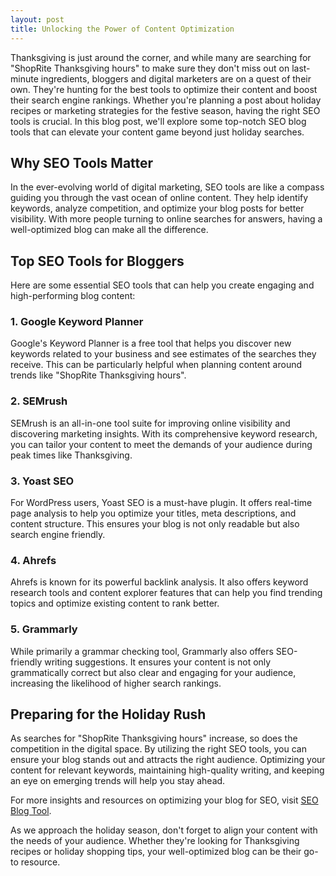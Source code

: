 ```yaml
---
layout: post
title: Unlocking the Power of Content Optimization
---
```



Thanksgiving is just around the corner, and while many are searching for "ShopRite Thanksgiving hours" to make sure they don't miss out on last-minute ingredients, bloggers and digital marketers are on a quest of their own. They're hunting for the best tools to optimize their content and boost their search engine rankings. Whether you're planning a post about holiday recipes or marketing strategies for the festive season, having the right SEO tools is crucial. In this blog post, we'll explore some top-notch SEO blog tools that can elevate your content game beyond just holiday searches.

## Why SEO Tools Matter

In the ever-evolving world of digital marketing, SEO tools are like a compass guiding you through the vast ocean of online content. They help identify keywords, analyze competition, and optimize your blog posts for better visibility. With more people turning to online searches for answers, having a well-optimized blog can make all the difference.

## Top SEO Tools for Bloggers

Here are some essential SEO tools that can help you create engaging and high-performing blog content:

### 1. **Google Keyword Planner**

Google's Keyword Planner is a free tool that helps you discover new keywords related to your business and see estimates of the searches they receive. This can be particularly helpful when planning content around trends like "ShopRite Thanksgiving hours".

### 2. **SEMrush**

SEMrush is an all-in-one tool suite for improving online visibility and discovering marketing insights. With its comprehensive keyword research, you can tailor your content to meet the demands of your audience during peak times like Thanksgiving.

### 3. **Yoast SEO**

For WordPress users, Yoast SEO is a must-have plugin. It offers real-time page analysis to help you optimize your titles, meta descriptions, and content structure. This ensures your blog is not only readable but also search engine friendly.

### 4. **Ahrefs**

Ahrefs is known for its powerful backlink analysis. It also offers keyword research tools and content explorer features that can help you find trending topics and optimize existing content to rank better.

### 5. **Grammarly**

While primarily a grammar checking tool, Grammarly also offers SEO-friendly writing suggestions. It ensures your content is not only grammatically correct but also clear and engaging for your audience, increasing the likelihood of higher search rankings.

## Preparing for the Holiday Rush

As searches for "ShopRite Thanksgiving hours" increase, so does the competition in the digital space. By utilizing the right SEO tools, you can ensure your blog stands out and attracts the right audience. Optimizing your content for relevant keywords, maintaining high-quality writing, and keeping an eye on emerging trends will help you stay ahead.

For more insights and resources on optimizing your blog for SEO, visit [SEO Blog Tool](https://seoblogtool.com/).

As we approach the holiday season, don't forget to align your content with the needs of your audience. Whether they're looking for Thanksgiving recipes or holiday shopping tips, your well-optimized blog can be their go-to resource.